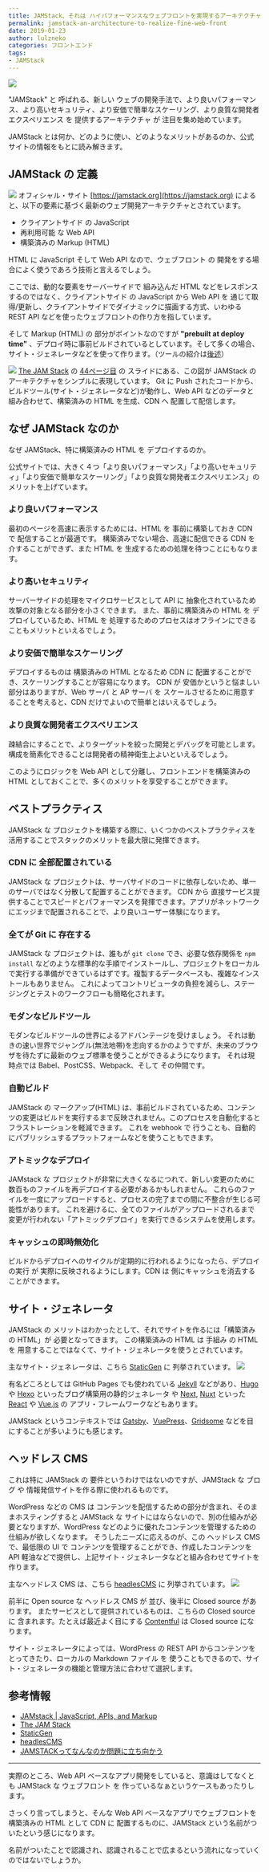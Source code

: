 ```yaml
---
title: JAMStack、それは ハイパフォーマンスなウェブフロントを実現するアーキテクチャ
permalink: jamstack-an-architecture-to-realize-fine-web-front
date: 2019-01-23
author: lulzneko
categories: フロントエンド
tags:
- JAMStack
---
```


![](/articles/assets/lulzneko/serverless/serverless.jpg)

"JAMStack" と 呼ばれる、新しい ウェブの開発手法で、より良いパフォーマンス、より高いセキュリティ、より安価で簡単なスケーリング、より良質な開発者エクスペリエンス を 提供するアーキテクチャ が 注目を集め始めています。

JAMStack とは何か、どのように使い、どのようなメリットがあるのか、公式サイトの情報をもとに読み解きます。


## JAMStack の 定義
![](/articles/assets/lulzneko/serverless/jamstack/01.png)
オフィシャル・サイト [https://jamstack.org](https://jamstack.org) によると、以下の要素に基づく最新のウェブ開発アーキテクチャとされています。
- クライアントサイド の JavaScript
- 再利用可能 な Web API
- 構築済みの Markup (HTML)

HTML に JavaScript そして Web API なので、ウェブフロント の 開発をする場合によく使うであろう技術と言えるでしょう。

ここでは、動的な要素をサーバーサイドで 組み込んだ HTML などをレスポンスするのではなく、クライアントサイド の JavaScript から Web API を 通じて取得/更新し、クライアントサイドでダイナミックに描画する方式、いわゆる REST API などを使ったウェブフロントの作り方を指しています。

そして Markup (HTML) の 部分がポイントなのですが **"prebuilt at deploy time"** 、デプロイ時に事前ビルドされているとしています。そして多くの場合、サイト・ジェネレータなどを使って作ります。（ツールの紹介は[後述](#サイト・ジェネレータ)）

![](/articles/assets/lulzneko/serverless/jamstack/02.png)
[The JAM Stack](https://speakerdeck.com/biilmann/the-jam-stack) の [44ページ目](https://speakerdeck.com/biilmann/the-jam-stack?slide=44) の スライドにある、この図が JAMStack の アーキテクチャをシンプルに表現しています。
Git に Push されたコードから、ビルドツール(サイト・ジェネレータなど)が動作し、Web API などのデータと組み合わせて、構築済みの HTML を生成、CDN へ 配置して配信します。


## なぜ JAMStack なのか
なぜ JAMStack、特に構築済みの HTML を デプロイするのか。

公式サイトでは、大きく４つ「より良いパフォーマンス」「より高いセキュリティ」「より安価で簡単なスケーリング」「より良質な開発者エクスペリエンス」の メリットを上げています。

### より良いパフォーマンス
最初のページを高速に表示するためには、HTML を 事前に構築しておき CDN で 配信することが最適です。
構築済みでない場合、高速に配信できる CDN を 介することができず、また HTML を 生成するための処理を待つことにもなります。

### より高いセキュリティ
サーバーサイドの処理をマイクロサービスとして API に 抽象化されているため攻撃の対象となる部分を小さくできます。
また、事前に構築済みの HTML を デプロイしているため、HTML を 処理するためのプロセスはオフラインにできることもメリットといえるでしょう。

### より安価で簡単なスケーリング
デプロイするものは 構築済みの HTML となるため CDN に 配置することができ、スケーリングすることが容易になります。
CDN が 安価かというと悩ましい部分はありますが、Web サーバ と AP サーバ を スケールさせるために用意することを考えると、CDN だけでよいので簡単とはいえるでしょう。

### より良質な開発者エクスペリエンス
疎結合にすることで、よりターゲットを絞った開発とデバッグを可能とします。
構成を簡素化できることは開発者の精神衛生上よいといえるでしょう。


このようにロジックを Web API として分離し、フロントエンドを構築済みの HTML としておくことで、多くのメリットを享受することができます。


## ベストプラクティス
JAMStack な プロジェクトを構築する際に、いくつかのベストプラクティスを活用することでスタックのメリットを最大限に発揮できます。

### CDN に 全部配置されている
JAMStack な プロジェクトは、サーバサイドのコードに依存しないため、単一のサーバではなく分散して配置することができます。
CDN から 直接サービス提供することでスピードとパフォーマンスを発揮できます。アプリがネットワークにエッジまで配置されることで、より良いユーザー体験になります。

### 全てが Git に 存在する
JAMStack な プロジェクトは、誰もが `git clone` でき、必要な依存関係を `npm install` などのような標準的な手順でインストールし、プロジェクトをローカルで実行する準備ができているはずです。複製するデータベースも、複雑なインストールもありません。
これによってコントリビュータの負担を減らし、ステージングとテストのワークフローも簡略化されます。

### モダンなビルドツール
モダンなビルドツールの世界によるアドバンテージを受けましょう。
それは動きの速い世界でジャングル(無法地帯)を志向するかのようですが、未来のブラウザを待たずに最新のウェブ標準を使うことができるようになります。
それは現時点では Babel、PostCSS、Webpack、そして その仲間です。

### 自動ビルド
JAMStack の マークアップ(HTML) は、事前ビルドされているため、コンテンツの変更はビルドを実行するまで反映されません。このプロセスを自動化するとフラストレーションを軽減できます。
これを webhook で 行うことも、自動的にパブリッシュするプラットフォームなどを使うこともできます。

### アトミックなデプロイ
JAMstack な プロジェクトが非常に大きくなるにつれて、新しい変更のために数百ものファイルを再デプロイする必要があるかもしれません。 これらのファイルを一度にアップロードすると、プロセスの完了までの間に不整合が生じる可能性があります。 これを避けるに、全てのファイルがアップロードされるまで変更が行われない「アトミックデプロイ」を実行できるシステムを使用します。

### キャッシュの即時無効化
ビルドからデプロイへのサイクルが定期的に行われるようになったら、デプロイの実行 が 実際に反映されるようにします。CDN は 側にキャッシュを消去することができます。


## サイト・ジェネレータ
JAMStack の メリットはわかったとして、それでサイトを作るには「構築済み の HTML」が 必要となってきます。
この構築済みの HTML は 手組み の HTML を 用意することではなくて、サイト・ジェネレータを使うとされています。

主なサイト・ジェネレータは、こちら [StaticGen](https://www.staticgen.com/) に 列挙されています。
![](/articles/assets/lulzneko/serverless/jamstack/03.png)

有名どころとしては GitHub Pages でも使われている [Jekyll](https://jekyllrb.com/) などがあり、[Hugo](https://gohugo.io/) や [Hexo](https://hexo.io/) といったブログ構築用の静的ジェネレータ や [Next](https://nextjs.org/), [Nuxt](https://nuxtjs.org/) といった [React](https://reactjs.org/) や [Vue.js](https://jp.vuejs.org/index.html) の アプリ・フレームワークなどもあります。

JAMStack というコンテキストでは [Gatsby](https://www.gatsbyjs.org/)、[VuePress](https://vuepress.vuejs.org/)、[Gridsome](https://gridsome.org/) などを目にすることが多いようにも感じます。


## ヘッドレス CMS
これは特に JAMStack の 要件というわけではないのですが、JAMStack な ブログ や 情報発信サイトを作る際に使われるものです。

WordPress などの CMS は コンテンツを配信するための部分が含まれ、そのままホスティングすると JAMStack な サイトにはならないので、別の仕組みが必要となりますが、WordPress などのように優れたコンテンツを管理するための仕組みが欲しくなります。
そうしたニーズに応えるのが、この ヘッドレス CMS で、最低限の UI で コンテンツを管理することができ、作成したコンテンツを API 軽油などで提供し、上記サイト・ジェネレータなどと組み合わせてサイトを作ります。

主なヘッドレス CMS は、こちら [headlesCMS](https://headlesscms.org/) に 列挙されています。
![](/articles/assets/lulzneko/serverless/jamstack/04.png)

前半に Open source な ヘッドレス CMS が 並び、後半に Closed source があります。
またサービスとして提供されているものは、こちらの Closed source に 含まれます。たとえば最近よく目にする [Contentful](https://www.contentful.com/) は Closed source になります。

サイト・ジェネレータによっては、WordPress の REST API からコンテンツをとってきたり、ローカルの Markdown ファイル を 使うこともできるので、サイト・ジェネレータの機能と管理方法に合わせて選択します。


## 参考情報
- [JAMstack | JavaScript, APIs, and Markup](https://jamstack.org/)
- [The JAM Stack](https://speakerdeck.com/biilmann/the-jam-stack)
- [StaticGen](https://www.staticgen.com/)
- [headlesCMS](https://headlesscms.org/)
- [JAMSTACKってなんなのか問題に立ち向かう](https://slides.com/masayakazama/what-is-jamstack)


----
実際のところ、Web API ベースなアプリ開発をしていると、意識はしてなくとも JAMStack な ウェブフロント を 作っているなぁというケースもあったりします。

さっくり言ってしまうと、そんな Web API ベースなアプリでウェブフロントを構築済みの HTML として CDN に 配置するものに、JAMStack という名前がついたという感じになります。

名前がついたことで認識され、認識されることで広まるという流れになっていくのではないでしょうか。
